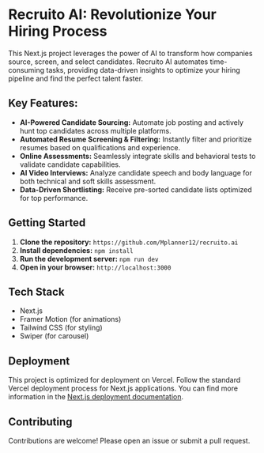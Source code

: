 # Recruito AI: Revolutionize Your Hiring Process

This Next.js project leverages the power of AI to transform how companies source, screen, and select candidates. Recruito AI automates time-consuming tasks, providing data-driven insights to optimize your hiring pipeline and find the perfect talent faster.

## Key Features:

- **AI-Powered Candidate Sourcing:** Automate job posting and actively hunt top candidates across multiple platforms.
- **Automated Resume Screening & Filtering:** Instantly filter and prioritize resumes based on qualifications and experience.
- **Online Assessments:** Seamlessly integrate skills and behavioral tests to validate candidate capabilities.
- **AI Video Interviews:** Analyze candidate speech and body language for both technical and soft skills assessment.
- **Data-Driven Shortlisting:** Receive pre-sorted candidate lists optimized for top performance.

## Getting Started

1. **Clone the repository:** `https://github.com/Mplanner12/recruito.ai`
2. **Install dependencies:** `npm install`
3. **Run the development server:** `npm run dev`
4. **Open in your browser:** `http://localhost:3000`

## Tech Stack

- Next.js
- Framer Motion (for animations)
- Tailwind CSS (for styling)
- Swiper (for carousel)

## Deployment

This project is optimized for deployment on Vercel. Follow the standard Vercel deployment process for Next.js applications. You can find more information in the [Next.js deployment documentation](https://nextjs.org/docs/app/building-your-application/deploying).

## Contributing

Contributions are welcome! Please open an issue or submit a pull request.
